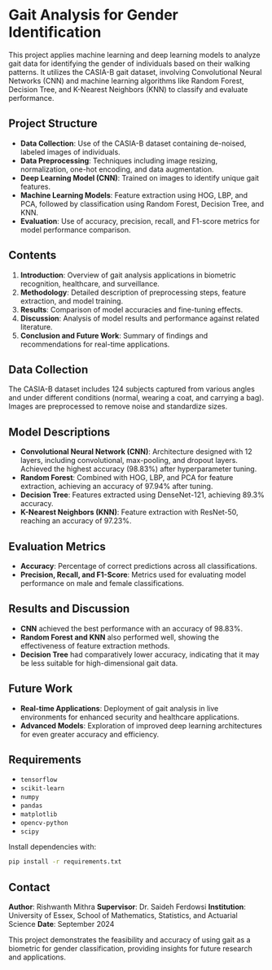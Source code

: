 # Gait Analysis for Gender Identification

This project applies machine learning and deep learning models to analyze gait data for identifying the gender of individuals based on their walking patterns. It utilizes the CASIA-B gait dataset, involving Convolutional Neural Networks (CNN) and machine learning algorithms like Random Forest, Decision Tree, and K-Nearest Neighbors (KNN) to classify and evaluate performance.


## Project Structure

- **Data Collection**: Use of the CASIA-B dataset containing de-noised, labeled images of individuals.
- **Data Preprocessing**: Techniques including image resizing, normalization, one-hot encoding, and data augmentation.
- **Deep Learning Model (CNN)**: Trained on images to identify unique gait features.
- **Machine Learning Models**: Feature extraction using HOG, LBP, and PCA, followed by classification using Random Forest, Decision Tree, and KNN.
- **Evaluation**: Use of accuracy, precision, recall, and F1-score metrics for model performance comparison.

## Contents

1. **Introduction**: Overview of gait analysis applications in biometric recognition, healthcare, and surveillance.
2. **Methodology**: Detailed description of preprocessing steps, feature extraction, and model training.
3. **Results**: Comparison of model accuracies and fine-tuning effects.
4. **Discussion**: Analysis of model results and performance against related literature.
5. **Conclusion and Future Work**: Summary of findings and recommendations for real-time applications.

## Data Collection

The CASIA-B dataset includes 124 subjects captured from various angles and under different conditions (normal, wearing a coat, and carrying a bag). Images are preprocessed to remove noise and standardize sizes.

## Model Descriptions

- **Convolutional Neural Network (CNN)**: Architecture designed with 12 layers, including convolutional, max-pooling, and dropout layers. Achieved the highest accuracy (98.83%) after hyperparameter tuning.
- **Random Forest**: Combined with HOG, LBP, and PCA for feature extraction, achieving an accuracy of 97.94% after tuning.
- **Decision Tree**: Features extracted using DenseNet-121, achieving 89.3% accuracy.
- **K-Nearest Neighbors (KNN)**: Feature extraction with ResNet-50, reaching an accuracy of 97.23%.

## Evaluation Metrics

- **Accuracy**: Percentage of correct predictions across all classifications.
- **Precision, Recall, and F1-Score**: Metrics used for evaluating model performance on male and female classifications.

## Results and Discussion

- **CNN** achieved the best performance with an accuracy of 98.83%.
- **Random Forest and KNN** also performed well, showing the effectiveness of feature extraction methods.
- **Decision Tree** had comparatively lower accuracy, indicating that it may be less suitable for high-dimensional gait data.

## Future Work

- **Real-time Applications**: Deployment of gait analysis in live environments for enhanced security and healthcare applications.
- **Advanced Models**: Exploration of improved deep learning architectures for even greater accuracy and efficiency.

## Requirements

- `tensorflow`
- `scikit-learn`
- `numpy`
- `pandas`
- `matplotlib`
- `opencv-python`
- `scipy`

Install dependencies with:
```bash
pip install -r requirements.txt
```

## Contact
**Author**: Rishwanth Mithra
**Supervisor**: Dr. Saideh Ferdowsi
**Institution**: University of Essex, School of Mathematics, Statistics, and Actuarial Science
**Date**: September 2024

This project demonstrates the feasibility and accuracy of using gait as a biometric for gender classification, providing insights for future research and applications.
